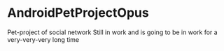 # AndroidPetProjectOpus
Pet-project of social network 
Still in work and is going to be in work for a very-very-very long time
